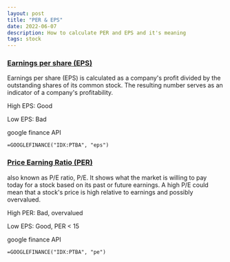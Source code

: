 ```yaml
---
layout: post
title: "PER & EPS"
date: 2022-06-07
description: How to calculate PER and EPS and it's meaning
tags: stock
---
```


### [Earnings per share (EPS)](https://www.investopedia.com/terms/e/eps.asp)

Earnings per share (EPS) is calculated as a company's profit divided by the outstanding shares of its common stock. The resulting number serves as an indicator of a company's profitability.

High EPS: Good

Low EPS: Bad

google finance API
```
=GOOGLEFINANCE("IDX:PTBA", "eps")
```


### [Price Earning Ratio (PER)](https://www.investopedia.com/terms/p/price-earningsratio.asp)

also known as P/E ratio, P/E. It shows what the market is willing to pay today for a stock based on its past or future earnings. A high P/E could mean that a stock's price is high relative to earnings and possibly overvalued. 

High PER: Bad, overvalued

Low EPS: Good, PER < 15

google finance API
```
=GOOGLEFINANCE("IDX:PTBA", "pe")
```